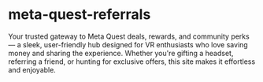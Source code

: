 # meta-quest-referrals
Your trusted gateway to Meta Quest deals, rewards, and community perks — a sleek, user-friendly hub designed for VR enthusiasts who love saving money and sharing the experience. Whether you're gifting a headset, referring a friend, or hunting for exclusive offers, this site makes it effortless and enjoyable.

